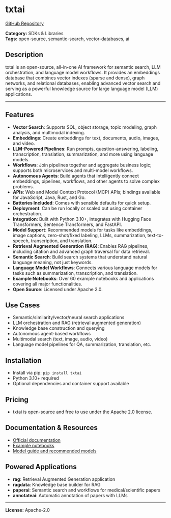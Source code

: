 # txtai

[GitHub Repository](https://github.com/neuml/txtai)

**Category:** SDKs & Libraries  
**Tags:** open-source, semantic-search, vector-databases, ai

## Description

txtai is an open-source, all-in-one AI framework for semantic search, LLM orchestration, and language model workflows. It provides an embeddings database that combines vector indexes (sparse and dense), graph networks, and relational databases, enabling advanced vector search and serving as a powerful knowledge source for large language model (LLM) applications.

---

## Features

- **Vector Search**: Supports SQL, object storage, topic modeling, graph analysis, and multimodal indexing.
- **Embeddings**: Create embeddings for text, documents, audio, images, and video.
- **LLM-Powered Pipelines**: Run prompts, question-answering, labeling, transcription, translation, summarization, and more using language models.
- **Workflows**: Join pipelines together and aggregate business logic; supports both microservices and multi-model workflows.
- **Autonomous Agents**: Build agents that intelligently connect embeddings, pipelines, workflows, and other agents to solve complex problems.
- **APIs**: Web and Model Context Protocol (MCP) APIs; bindings available for JavaScript, Java, Rust, and Go.
- **Batteries Included**: Comes with sensible defaults for quick setup.
- **Deployment**: Can be run locally or scaled out using container orchestration.
- **Integration**: Built with Python 3.10+, integrates with Hugging Face Transformers, Sentence Transformers, and FastAPI.
- **Model Support**: Recommended models for tasks like embeddings, image captions, zero-shot/fixed labeling, LLMs, summarization, text-to-speech, transcription, and translation.
- **Retrieval Augmented Generation (RAG)**: Enables RAG pipelines, including citation and advanced graph traversal for data retrieval.
- **Semantic Search**: Build search systems that understand natural language meaning, not just keywords.
- **Language Model Workflows**: Connects various language models for tasks such as summarization, transcription, and translation.
- **Example Notebooks**: Over 60 example notebooks and applications covering all major functionalities.
- **Open Source**: Licensed under Apache 2.0.

## Use Cases

- Semantic/similarity/vector/neural search applications
- LLM orchestration and RAG (retrieval augmented generation)
- Knowledge base construction and querying
- Autonomous agent-based workflows
- Multimodal search (text, image, audio, video)
- Language model pipelines for QA, summarization, translation, etc.

## Installation

- Install via pip: `pip install txtai`
- Python 3.10+ required
- Optional dependencies and container support available

## Pricing

- txtai is open-source and free to use under the Apache 2.0 license.

## Documentation & Resources

- [Official documentation](https://neuml.github.io/txtai/)
- [Example notebooks](https://github.com/neuml/txtai/tree/master/examples)
- [Model guide and recommended models](https://neuml.github.io/txtai/models/)

## Powered Applications

- **rag**: Retrieval Augmented Generation application
- **ragdata**: Knowledge base builder for RAG
- **paperai**: Semantic search and workflows for medical/scientific papers
- **annotateai**: Automatic annotation of papers with LLMs

---

**License:** Apache-2.0